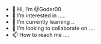 - 👋 Hi, I’m @Goder00
- 👀 I’m interested in .....
- 🌱 I’m currently learning ..
- 💞️ I’m looking to collaborate on ....
- 📫 How to reach me ....


